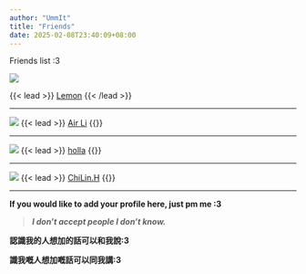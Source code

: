 ```yaml
---
author: "UmmIt"
title: "Friends"
date: 2025-02-08T23:40:09+08:00
---
```


Friends list :3

<img src="https://avatars.githubusercontent.com/u/101975746?v=4" class="grid-w50 md:grid-w33 xl:grid-w25 rounded-full" />

{{< lead >}}
<a href="https://alvin-tw.me/">Lemon</a>
{{< /lead >}}

---

<img src="https://avatars.githubusercontent.com/u/167706999?v=4" class="grid-w50 md:grid-w33 xl:grid-w25 rounded-full" />
{{< lead >}}
<a href="https://github.com/AirLi1507">Air Li</a>
{{</lead >}}

---

<img src="https://avatars.githubusercontent.com/u/9584270?v=4" class="grid-w50 md:grid-w33 xl:grid-w25 rounded-full" />
{{< lead >}}
<a href="https://github.com/hollacs">holla</a>
{{</lead >}}

---

<img src="https://neko70.net/images/avatar.jpg" class="grid-w50 md:grid-w33 xl:grid-w25 rounded-full" />
{{< lead >}}
<a href="https://neko70.net/">ChiLin.H</a>
{{</lead >}}

---


**If you would like to add your profile here, just pm me :3**

>***I don’t accept people I don’t know.***

**認識我的人想加的話可以和我說:3**

**識我嘅人想加嘅話可以同我講:3**
